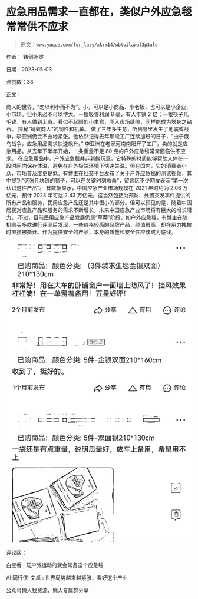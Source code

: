 # 应急用品需求一直都在，类似户外应急毯常常供不应求

> 原文：[`www.yuque.com/for_lazy/xkrm14/wbtoilawul3p3ule`](https://www.yuque.com/for_lazy/xkrm14/wbtoilawul3p3ule)



作者： 铸剑冰灵



日期：2023-05-03



点赞数：33



正文：



商人的世界，“勿以利小而不为”。小，可以是小商品、小老板，也可以是小企业、小市场。但小未必不可以博大。一根吸管利润 8 毫，有人年销 2 亿；一根筷子几毛钱，有人做到上市。看似不起眼的小生意，闯入市场缝隙，同样能成为塔身之钻石。 探秘“蚂蚁商人”的韧性和机敏。 做了三年多生意，听到哪里发生了地震或战争，李亚洲仍会不由地紧张。他依然记得去年那段工厂连续加班的日子，“由于俄乌战争，应急用品需求快速飙升。” 李亚洲在老家河南南阳开了工厂，卖的就是应急用品。从去年下半年开始，一条重量不足 80 克的户外应急毯常常面临供不应求。 在应急用品中，户外应急毯并非新鲜玩意，它特殊的材质能够帮助人体在一段时间内保存体温，避免在户外极端环境下快速失温。但在国内，它的消费者小众，市场普及度更是低。有博主在社交平台发布了关于户外应急毯的测试视频，其中提到“这张几块钱的毯子，可以在关键时刻救命”，留言区不少网友表示“第一次认识这件产品”。 有数据显示，中国应急产业市场规模在 2021 年时约为 2.06 万亿元，预计 2023 年可达 2.43 万亿元。这当然包括为预防、处置突发事件提供的所有产品和服务，民用应急产品还是其中很小的部分。但可以预见的是，随着中国居民对应急产品和服务的需求不断增长，未来中国应急产业市场将有巨大的增长潜力。 不过，目前民用应急产品发展仍属“草莽”阶段。如户外应急毯，有博主在随机购买多款进行评测后发现，一些价格较高的品牌产品，颜值虽高，却在用力拽拉时直接被撕开。作为提供安全的产品，本身的质量和安全性应该成为底线。



![](img/ccae8e49c4a1875e6ca88c6dc99fd6d8.png)



评论区：



白宝香 : 玩户外运动的就会常备这个应急毯



AI 同行侠-文卓 : 世界局势越来越紧张，看好这个产业



公众号懒人找资源，懒人专属群分享

